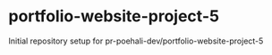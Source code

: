 # portfolio-website-project-5

Initial repository setup for pr-poehali-dev/portfolio-website-project-5